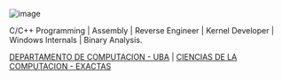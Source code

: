 ![image](https://github.com/DiegoJDArias/DiegoJDArias/assets/97647686/a6f227a9-5759-4a3e-b33d-9ec2cab97994)

C/C++ Programming | Assembly | Reverse Engineer | Kernel Developer | Windows Internals | Binary Analysis.

[DEPARTAMENTO DE COMPUTACION - UBA](https://www.dc.uba.ar/) | [CIENCIAS DE LA COMPUTACION - EXACTAS](https://computacion.dc.uba.ar/)
<!--
**DiegoJDArias/DiegoJDArias** is a ✨ _special_ ✨ repository because its `README.md` (this file) appears on your GitHub profile.

Here are some ideas to get you started:

- 🔭 I’m currently working on ...
- 🌱 I’m currently learning ...
- 👯 I’m looking to collaborate on ...
- 🤔 I’m looking for help with ...
- 💬 Ask me about ...
- 📫 How to reach me: ...
- 😄 Pronouns: ...
- ⚡ Fun fact: ...
-->
